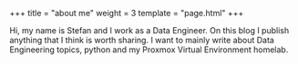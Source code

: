 +++
title = "about me"
weight = 3
template = "page.html"
+++

Hi, my name is Stefan and I work as a Data Engineer.
On this blog I publish anything that I think is worth sharing.
I want to mainly write about Data Engineering topics, python and my Proxmox Virtual Environment homelab.
